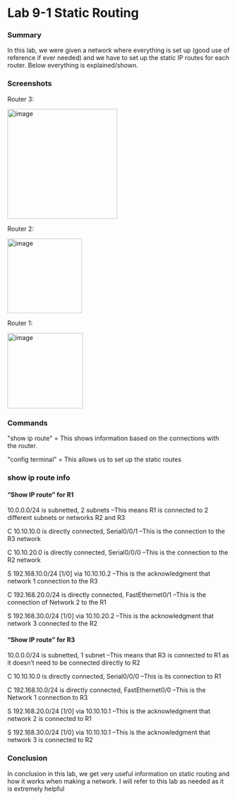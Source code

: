 # Lab 9-1 Static Routing

### Summary
In this lab, we were given a network where everything is set up (good use of reference if ever needed) and we have to set up the static IP routes for each router. Below everything is explained/shown.

### Screenshots
Router 3:

<img width="249" alt="image" src="https://github.com/user-attachments/assets/5ecc0268-1ed4-414a-8b17-fbe7c58df3d1" />

Router 2:

<img width="169" alt="image" src="https://github.com/user-attachments/assets/bc0a7b24-d4dc-46f4-908e-21502a25cdbb" />

Router 1:

<img width="171" alt="image" src="https://github.com/user-attachments/assets/2d1fd835-4e73-48ce-a4c0-0d91288e02f8" />

### Commands

"show ip route" = This shows information based on the connections with the router.

"config terminal" = This allows us to set up the static routes

### show ip route info

#### “Show IP route” for R1
 
10.0.0.0/24 is subnetted, 2 subnets
	–This means R1 is connected to 2 different subnets or networks R2 and R3

C 10.10.10.0 is directly connected, Serial0/0/1
	–This is the connection to the R3 network

C 10.10.20.0 is directly connected, Serial0/0/0
	–This is the connection to the R2 network

S 192.168.10.0/24 [1/0] via 10.10.10.2
	–This is the acknowledgment that network 1 connection to the R3 

C 192.168.20.0/24 is directly connected, FastEthernet0/1
	–This is the connection of Network 2 to the R1

S 192.168.30.0/24 [1/0] via 10.10.20.2
	–This is the acknowledgment that network 3 connected to the R2 
 
#### “Show IP route” for R3

10.0.0.0/24 is subnetted, 1 subnet
	–This means that R3 is connected to R1 as it doesn’t need to be connected directly to R2
 
C 10.10.10.0 is directly connected, Serial0/0/0
	–This is its connection to R1

C 192.168.10.0/24 is directly connected, FastEthernet0/0
	–This is the Network 1 connection to R3

S 192.168.20.0/24 [1/0] via 10.10.10.1
	–This is the acknowledgment that network 2 is connected to R1

S 192.168.30.0/24 [1/0] via 10.10.10.1
	–This is the acknowledgment that network 3 is connected to R2



### Conclusion
In conclusion in this lab, we get very useful information on static routing and how it works when making a network. I will refer to this lab as needed as it is extremely helpful
